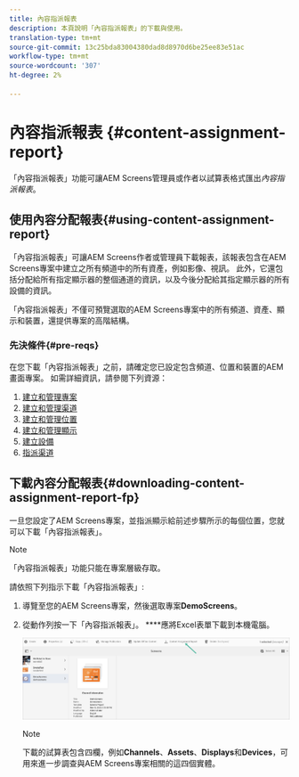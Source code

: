 ```yaml
---
title: 內容指派報表
description: 本頁說明「內容指派報表」的下載與使用。
translation-type: tm+mt
source-git-commit: 13c25bda83004380dad8d8970d6be25ee83e51ac
workflow-type: tm+mt
source-wordcount: '307'
ht-degree: 2%

---
```



# 內容指派報表 {#content-assignment-report}

「內容指派報表」功能可讓AEM Screens管理員或作者以試算表格式匯出&#x200B;*內容指派報表*。

## 使用內容分配報表{#using-content-assignment-report}

「內容指派報表」可讓AEM Screens作者或管理員下載報表，該報表包含在AEM Screens專案中建立之所有頻道中的所有資產，例如影像、視訊。 此外，它還包括分配給所有指定顯示器的整個通道的資訊，以及今後分配給其指定顯示器的所有設備的資訊。

「內容指派報表」不僅可預覽選取的AEM Screens專案中的所有頻道、資產、顯示和裝置，還提供專案的高階結構。


### 先決條件{#pre-reqs}

在您下載「內容指派報表」之前，請確定您已設定包含頻道、位置和裝置的AEM畫面專案。
如需詳細資訊，請參閱下列資源：

1. [建立和管理專案](/help/user-guide/creating-a-screens-project.md)
1. [建立和管理渠道](/help/user-guide/managing-channels.md)
1. [建立和管理位置](/help/user-guide/managing-locations.md)
1. [建立和管理顯示](/help/user-guide/managing-displays.md)
1. [建立設備](/help/user-guide/managing-devices.md)
1. [指派渠道](/help/user-guide/channel-assignment-latest-fp.md)


## 下載內容分配報表{#downloading-content-assignment-report-fp}

一旦您設定了AEM Screens專案，並指派顯示給前述步驟所示的每個位置，您就可以下載「內容指派報表」。

>[!NOTE]
>「內容指派報表」功能只能在專案層級存取。

請依照下列指示下載「內容指派報表」:

1. 導覽至您的AEM Screens專案，然後選取專案&#x200B;**DemoScreens**。

1. 從動作列按一下「內容指派報表」。 ****&#x200B;應將Excel表單下載到本機電腦。

   ![影像](/help/user-guide/assets/content-assignment-report/can-download.png)

   >[!NOTE]
   >下載的試算表包含四欄，例如&#x200B;**Channels**、**Assets**、**Displays**&#x200B;和&#x200B;**Devices**，可用來進一步調查與AEM Screens專案相關的這四個實體。


